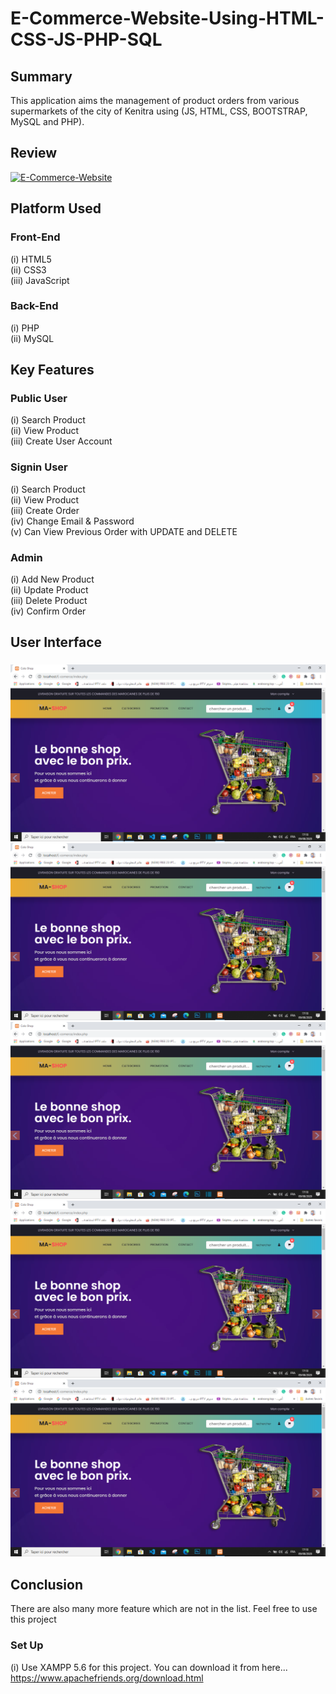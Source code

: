 # E-Commerce-Website-Using-HTML-CSS-JS-PHP-SQL

## Summary
This application aims the management of product orders from various supermarkets of the city of Kenitra using (JS, HTML, CSS, BOOTSTRAP, MySQL and PHP).
## Review
[![E-Commerce-Website](http://img.youtube.com/vi/nX_inqaAzOI/0.jpg)](https://www.youtube.com/watch?v=nX_inqaAzOI&feature=youtu.be&hd=1 "E-Commerce-Website")

## Platform Used
### Front-End
  (i) HTML5 <br>
  (ii) CSS3 <br>
  (iii) JavaScript <br>

### Back-End
  (i) PHP <br>
  (ii) MySQL <br>

## Key Features
### Public User
(i) Search Product <br>
(ii) View Product <br>
(iii) Create User Account <br>

### Signin User
(i) Search Product <br>
(ii) View Product <br>
(iii) Create Order <br>
(iv) Change Email & Password <br>
(v) Can View Previous Order with UPDATE and DELETE <br>

### Admin
(i) Add New Product <br>
(ii) Update Product <br>
(iii) Delete Product <br>
(iv) Confirm Order <br>
## User Interface
###
![alt text](https://github.com/Anas-Hilia/E-ComerceApp/blob/master/screenshoots/pic1.PNG?raw=true)![alt text](https://github.com/Anas-Hilia/E-ComerceApp/blob/master/screenshoots/pic1.PNG?raw=true)
![alt text](https://github.com/Anas-Hilia/E-ComerceApp/blob/master/screenshoots/pic1.PNG?raw=true)![alt text](https://github.com/Anas-Hilia/E-ComerceApp/blob/master/screenshoots/pic1.PNG?raw=true)
![alt text](https://github.com/Anas-Hilia/E-ComerceApp/blob/master/screenshoots/pic1.PNG?raw=true)



## Conclusion
There are also many more feature which are not in the list. Feel free to use this project

### Set Up
(i) Use XAMPP 5.6 for this project. You can download it from here... https://www.apachefriends.org/download.html

